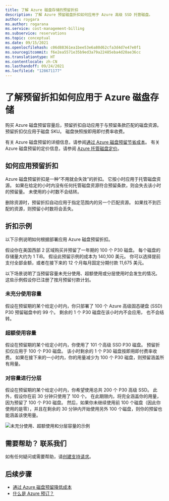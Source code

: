 ```yaml
---
title: 了解 Azure 磁盘存储的预留折扣
description: 了解 Azure 预留磁盘折扣如何应用于 Azure 高级 SSD 托管磁盘。
author: roygara
ms.author: rogarana
ms.service: cost-management-billing
ms.subservice: reservations
ms.topic: conceptual
ms.date: 09/15/2021
ms.openlocfilehash: c06d88361ea1bee53e6a80d62cfa3d4d7e47e0f1
ms.sourcegitcommit: f6e2ea5571e35b9ed3a79a22485eba4d20ae36cc
ms.translationtype: HT
ms.contentlocale: zh-CN
ms.lasthandoff: 09/24/2021
ms.locfileid: "128671177"
---
```

# <a name="understand-how-your-reservation-discount-is-applied-to-azure-disk-storage"></a>了解预留折扣如何应用于 Azure 磁盘存储

购买 Azure 磁盘预留容量后，预留折扣自动应用于与预留条款匹配的磁盘资源。 预留折扣仅应用于磁盘 SKU。 磁盘快照按即用即付费率收费。

有关 Azure 磁盘预留的详细信息，请参阅[通过 Azure 磁盘预留节省成本](../../virtual-machines/disks-reserved-capacity.md)。 有关 Azure 磁盘预留的定价信息，请参阅 [Azure 托管磁盘定价](https://azure.microsoft.com/pricing/details/managed-disks/)。

## <a name="how-the-reservation-discount-is-applied"></a>如何应用预留折扣

Azure 磁盘预留折扣是一种“不用就会失效”的折扣。 它按小时应用于托管磁盘资源。 如果在给定的小时内没有任何托管磁盘资源符合预留条款，则会失去该小时的预留量。 未使用的小时数不会结转。

删除资源时，预留折扣自动应用于指定范围内的另一个匹配资源。 如果找不到匹配的资源，则预留小时数将会丢失。

## <a name="discount-examples"></a>折扣示例

以下示例说明如何根据部署应用 Azure 磁盘预留折扣。

假设你在美国西部 2 区域购买并预留了一年期的 100 个 P30 磁盘。 每个磁盘的存储量大约为 1 TiB。 假设此预留示例的成本为 140,100 美元。 你可以选择提前支付全部金额，或者在接下来的 12 个月每月固定分期付款 11,675 美元。

以下场景说明了当预留容量未充分使用、超额使用或分层使用时会发生的情况。 这些示例假设你已注册了按月预留付款计划。

### <a name="underusing-your-capacity"></a>未充分使用容量

假设在预留期的某个给定小时内，你只部署了 100 个 Azure 高级固态硬盘 (SSD) P30 预留磁盘中的 99 个。 剩余的 1 个 P30 磁盘在该小时内不会应用， 也不会结转。

### <a name="overusing-your-capacity"></a>超额使用容量

假设在预留期的某个给定小时内，你使用了 101 个高级 SSD P30 磁盘。 预留折扣仅应用于 100 个 P30 磁盘。 该小时剩余的 1 个 P30 磁盘按即用即付费率收费。 如果在接下来的一小时内，你的用量减少为 100 个 P30 磁盘，则预留涵盖所有用量。

### <a name="tiering-your-capacity"></a>对容量进行分层

假设在预留期的某个给定小时内，你希望使用总共 200 个 P30 高级 SSD。 此外，假设你在前 30 分钟只使用了 100 个。 在此期限内，将完全涵盖你的用量，因为预留了 100 个 P30 磁盘。 然后，如果你未继续使用前 100 个磁盘（因此你使用的是零），并且在剩余的 30 分钟内开始使用另外 100 个磁盘，则你的预留也能涵盖该使用量。

![未充分使用、超额使用和分层容量的示例](media/understand-disk-reservations/reserved-disks-example-scenarios.png)

## <a name="need-help-contact-us"></a>需要帮助？ 联系我们

如有任何疑问或需要帮助，请[创建支持请求](https://go.microsoft.com/fwlink/?linkid=2083458)。

## <a name="next-steps"></a>后续步骤

- [通过 Azure 磁盘预留降低成本](../../virtual-machines/disks-reserved-capacity.md)
- [什么是 Azure 预订？](save-compute-costs-reservations.md)
